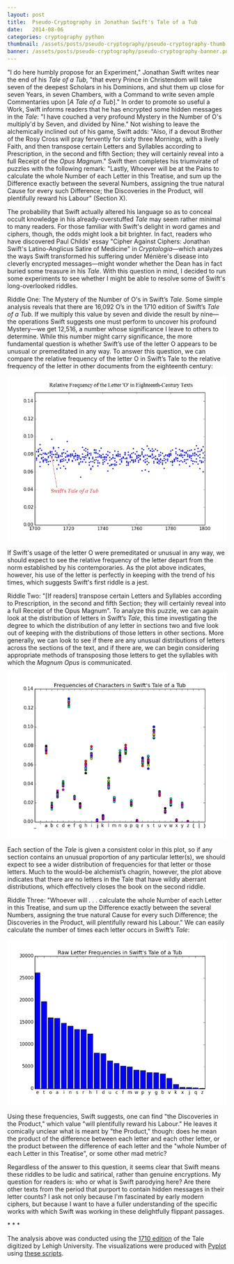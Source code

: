 ```yaml
---
layout: post
title:  Pseudo-Cryptography in Jonathan Swift's Tale of a Tub
date:   2014-08-06
categories: cryptography python
thumbnail: /assets/posts/pseudo-cryptography/pseudo-cryptography-thumb.jpg
banner: /assets/posts/pseudo-cryptography/pseudo-cryptography-banner.png
---
```


"I do here humbly propose for an Experiment," Jonathan Swift writes near the end of his <i>Tale of a Tub</i>, "that every Prince in Christendom will take seven of the deepest Scholars in his Dominions, and shut them up close for seven Years, in seven Chambers, with a Command to write seven ample Commentaries upon [<i>A Tale of a Tub</i>]." In order to promote so useful a Work, Swift informs readers that he has encrypted some hidden messages in the <i>Tale</i>: "I have couched a very profound Mystery in the Number of O's multiply'd by Seven, and divided by Nine." Not wishing to leave the alchemically inclined out of his game, Swift adds: "Also, if a devout Brother of the Rosy Cross will pray fervently for sixty three Mornings, with a lively Faith, and then transpose certain Letters and Syllables according to Prescription, in the second and fifth Section; they will certainly reveal into a full Receipt of the <i>Opus Magnum</i>." Swift then completes his triumvirate of puzzles with the following remark: "Lastly, Whoever will be at the Pains to calculate the whole Number of each Letter in this Treatise, and sum up the Difference exactly between the several Numbers, assigning the true natural Cause for every such Difference; the Discoveries in the Product, will plentifully reward his Labour" (Section X).

The probability that Swift actually altered his language so as to conceal occult knowledge in his already-overstuffed <i>Tale</i> may seem rather minimal to many readers. For those familiar with Swift's delight in word games and ciphers, though, the odds might look a bit brighter. In fact, readers who have discovered Paul Childs' essay "Cipher Against Ciphers: Jonathan Swift's Latino-Anglicus Satire of Medicine" in <i>Cryptologia</i>—which analyzes the ways Swift transformed his suffering under Ménière's disease into cleverly encrypted messages—might wonder whether the Dean has in fact buried some treasure in his <i>Tale</i>. With this question in mind, I decided to run some experiments to see whether I might be able to resolve some of Swift's long-overlooked riddles.

Riddle One: The Mystery of the Number of O's in Swift’s <i>Tale</i>. Some simple analysis reveals that there are 16,092 O’s in the 1710 edition of Swift’s <i>Tale of a Tub</i>. If we multiply this value by seven and divide the result by nine—the operations Swift suggests one must perform to uncover his profound Mystery—we get 12,516, a number whose significance I leave to others to determine. While this number might carry significance, the more fundamental question is whether Swift’s use of the letter O appears to be unusual or premeditated in any way. To answer this question, we can compare the relative frequency of the letter O in Swift’s Tale to the relative frequency of the letter in other documents from the eighteenth century:

<img class='center-image large' src='/assets/posts/pseudo-cryptography/relative_frequency_o.jpg'>

If Swift's usage of the letter O were premeditated or unusual in any way, we should expect to see the relative frequency of the letter depart from the norm established by his contemporaries. As the plot above indicates, however, his use of the letter is perfectly in keeping with the trend of his times, which suggests Swift's first riddle is a jest.

Riddle Two: "[If readers] transpose certain Letters and Syllables according to Prescription, in the second and fifth Section; they will certainly reveal into a full Receipt of the Opus Magnum". To analyze this puzzle, we can again look at the distribution of letters in Swift’s <i>Tale</i>, this time investigating the degree to which the distribution of any letter in sections two and five look out of keeping with the distributions of those letters in other sections. More generally, we can look to see if there are any unusual distributions of letters across the sections of the text, and if there are, we can begin considering appropriate methods of transposing those letters to get the syllables with which the <i>Magnum Opus</i> is communicated.

<img class='center-image large' src='/assets/posts/pseudo-cryptography/tale_letter_distributions.png'>

Each section of the <i>Tale</i> is given a consistent color in this plot, so if any section contains an unusual proportion of any particular letter(s), we should expect to see a wider distribution of frequencies for that letter or those letters. Much to the would-be alchemist’s chagrin, however, the plot above indicates that there are no letters in the Tale that have wildly aberrant distributions, which effectively closes the book on the second riddle.

Riddle Three: "Whoever will . . . calculate the whole Number of each Letter in this Treatise, and sum up the Difference exactly between the several Numbers, assigning the true natural Cause for every such Difference; the Discoveries in the Product, will plentifully reward his Labour." We can easily calculate the number of times each letter occurs in Swift’s <i>Tale</i>:

<img class='center-image large' src='/assets/posts/pseudo-cryptography/tale_raw_letter_freqs.png'>

Using these frequencies, Swift suggests, one can find "the Discoveries in the Product," which value "will plentifully reward his Labour." He leaves it comically unclear what is meant by "the Product," though: does he mean the product of the difference between each letter and each other letter, or the product between the difference of each letter and the "whole Number of each Letter in this Treatise", or some other mad metric?

Regardless of the answer to this question, it seems clear that Swift means these riddles to be ludic and satirical, rather than genuine encryptions. My question for readers is: who or what is Swift parodying here? Are there other texts from the period that purport to contain hidden messages in their letter counts? I ask not only because I'm fascinated by early modern ciphers, but because I want to have a fuller understanding of the specific works with which Swift was working in these delightfully flippant passages.

<div class='center-text'>* * *</div>

The analysis above was conducted using the [1710 edition][tale] of the Tale digitized by Lehigh University.  The visualizations were produced with [Pyplot][pyplot] using [these scripts][scripts].

[tale]:http://www.lehigh.edu/~amsp/tubb0-0.html
[pyplot]:http://matplotlib.org/api/pyplot_api.html
[scripts]:/assets/posts/pseudo-cryptography/swift_tale_scripts.zip